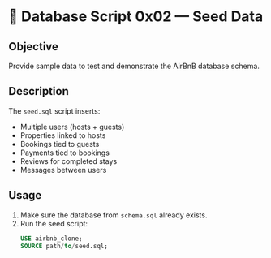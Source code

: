 # 📘 Database Script 0x02 — Seed Data

## Objective
Provide sample data to test and demonstrate the AirBnB database schema.

## Description
The `seed.sql` script inserts:
- Multiple users (hosts + guests)
- Properties linked to hosts
- Bookings tied to guests
- Payments tied to bookings
- Reviews for completed stays
- Messages between users

## Usage
1. Make sure the database from `schema.sql` already exists.
2. Run the seed script:
   ```sql
   USE airbnb_clone;
   SOURCE path/to/seed.sql;

